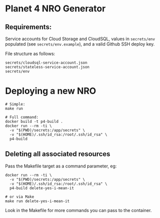 # Planet 4 NRO Generator

## Requirements:

Service accounts for Cloud Storage and CloudSQL, values in `secrets/env` populated (see `secrets/env.example`), and a valid Github SSH deploy key.

File structure as follows:

```
secrets/cloudsql-service-account.json
secrets/stateless-service-account.json
secrets/env
```

# Deploying a new NRO

```
# Simple:
make run

# Full command:
docker build -t p4-build .
docker run --rm -ti \
  -v "$(PWD)/secrets:/app/secrets" \
  -v "$(HOME)/.ssh/id_rsa:/root/.ssh/id_rsa" \
  p4-build
```

## Deleting all associated resources

Pass the Makefile target as a command parameter, eg:

```
docker run --rm -ti \
  -v "$(PWD)/secrets:/app/secrets" \
  -v "$(HOME)/.ssh/id_rsa:/root/.ssh/id_rsa" \
  p4-build delete-yes-i-mean-it

# or via Make
make run delete-yes-i-mean-it
```

Look in the Makefile for more commands you can pass to the container.

